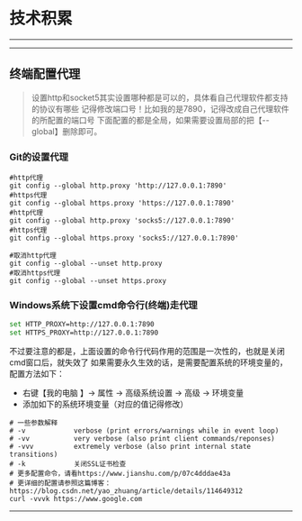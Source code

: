 # 技术积累

***



***

## 终端配置代理

> 设置http和socket5其实设置哪种都是可以的，具体看自己代理软件都支持的协议有哪些
> 记得修改端口号！比如我的是7890，记得改成自己代理软件的所配置的端口号
> 下面配置的都是全局，如果需要设置局部的把【--global】删除即可。

### Git的设置代理

```shell
#http代理
git config --global http.proxy 'http://127.0.0.1:7890'
#https代理
git config --global https.proxy 'https://127.0.0.1:7890'
#http代理
git config --global http.proxy 'socks5://127.0.0.1:7890'
#https代理
git config --global https.proxy 'socks5://127.0.0.1:7890'

#取消http代理
git config --global --unset http.proxy
#取消https代理
git config --global --unset https.proxy
```

### Windows系统下设置cmd命令行(终端)走代理

```bash
set HTTP_PROXY=http://127.0.0.1:7890
set HTTPS_PROXY=http://127.0.0.1:7890
```

不过要注意的都是，上面设置的命令行代码作用的范围是一次性的，也就是关闭cmd窗口后，就失效了
如果需要永久生效的话，是需要配置系统的环境变量的，配置方法如下：

* 右键【我的电脑 】-> 属性 -> 高级系统设置 -> 高级 -> 环境变量
* 添加如下的系统环境变量（对应的值记得修改）

```shell
# 一些参数解释
# -v            verbose (print errors/warnings while in event loop)
# -vv           very verbose (also print client commands/reponses)
# -vvv          extremely verbose (also print internal state transitions)
# -k            关闭SSL证书检查
# 更多配置命令，请看https://www.jianshu.com/p/07c4dddae43a
# 更详细的配置请参照这篇博客：https://blog.csdn.net/yao_zhuang/article/details/114649312
curl -vvvk https://www.google.com
```

***



